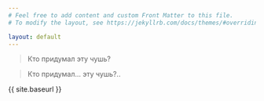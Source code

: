 ```yaml
---
# Feel free to add content and custom Front Matter to this file.
# To modify the layout, see https://jekyllrb.com/docs/themes/#overriding-theme-defaults

layout: default
---
```


> Кто придумал эту чушь?

> Кто придумал... эту чушь?..  

{{ site.baseurl }}
